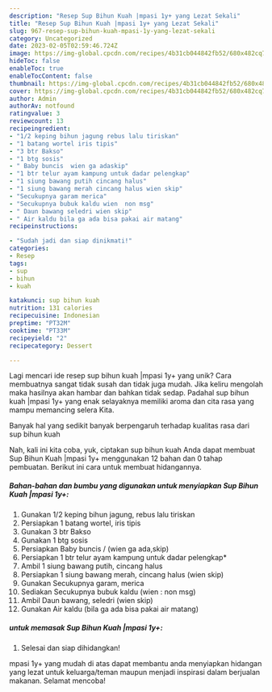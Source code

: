 ```yaml
---
description: "Resep Sup Bihun Kuah |mpasi 1y+ yang Lezat Sekali"
title: "Resep Sup Bihun Kuah |mpasi 1y+ yang Lezat Sekali"
slug: 967-resep-sup-bihun-kuah-mpasi-1y-yang-lezat-sekali
category: Uncategorized
date: 2023-02-05T02:59:46.724Z
image: https://img-global.cpcdn.com/recipes/4b31cb044842fb52/680x482cq70/sup-bihun-kuah-mpasi-1y-foto-resep-utama.jpg
hideToc: false
enableToc: true
enableTocContent: false
thumbnail: https://img-global.cpcdn.com/recipes/4b31cb044842fb52/680x482cq70/sup-bihun-kuah-mpasi-1y-foto-resep-utama.jpg
cover: https://img-global.cpcdn.com/recipes/4b31cb044842fb52/680x482cq70/sup-bihun-kuah-mpasi-1y-foto-resep-utama.jpg
author: Admin
authorAv: notfound
ratingvalue: 3
reviewcount: 13
recipeingredient:
- "1/2 keping bihun jagung rebus lalu tiriskan"
- "1 batang wortel iris tipis"
- "3 btr Bakso"
- "1 btg sosis"
- " Baby buncis  wien ga adaskip"
- "1 btr telur ayam kampung untuk dadar pelengkap"
- "1 siung bawang putih cincang halus"
- "1 siung bawang merah cincang halus wien skip"
- "Secukupnya garam merica"
- "Secukupnya bubuk kaldu wien  non msg"
- " Daun bawang seledri wien skip"
- " Air kaldu bila ga ada bisa pakai air matang"
recipeinstructions:

- "Sudah jadi dan siap dinikmati!"
categories:
- Resep
tags:
- sup
- bihun
- kuah

katakunci: sup bihun kuah 
nutrition: 131 calories
recipecuisine: Indonesian
preptime: "PT32M"
cooktime: "PT33M"
recipeyield: "2"
recipecategory: Dessert

---
```





Lagi mencari ide resep sup bihun kuah |mpasi 1y+ yang unik? Cara membuatnya sangat tidak susah dan tidak juga mudah. Jika keliru mengolah maka hasilnya akan hambar dan bahkan tidak sedap. Padahal sup bihun kuah |mpasi 1y+ yang enak selayaknya memiliki aroma dan cita rasa yang mampu memancing selera Kita.







Banyak hal yang sedikit banyak berpengaruh terhadap kualitas rasa dari sup bihun kuah 





Nah, kali ini kita coba, yuk, ciptakan sup bihun kuah  Anda dapat membuat Sup Bihun Kuah |mpasi 1y+ menggunakan 12 bahan dan 0 tahap pembuatan. Berikut ini cara untuk membuat hidangannya.

<!--inarticleads1-->

##### Bahan-bahan dan bumbu yang digunakan untuk menyiapkan Sup Bihun Kuah |mpasi 1y+:

1. Gunakan 1/2 keping bihun jagung, rebus lalu tiriskan
1. Persiapkan 1 batang wortel, iris tipis
1. Gunakan 3 btr Bakso
1. Gunakan 1 btg sosis
1. Persiapkan  Baby buncis / (wien ga ada,skip)
1. Persiapkan 1 btr telur ayam kampung untuk dadar pelengkap*
1. Ambil 1 siung bawang putih, cincang halus
1. Persiapkan 1 siung bawang merah, cincang halus (wien skip)
1. Gunakan Secukupnya garam, merica
1. Sediakan Secukupnya bubuk kaldu (wien : non msg)
1. Ambil  Daun bawang, seledri (wien skip)
1. Gunakan  Air kaldu (bila ga ada bisa pakai air matang)




<!--inarticleads2-->

#####  untuk memasak Sup Bihun Kuah |mpasi 1y+:


1. Selesai dan siap dihidangkan!



mpasi 1y+ yang mudah di atas dapat membantu anda menyiapkan hidangan yang lezat untuk keluarga/teman maupun menjadi inspirasi dalam berjualan makanan. Selamat mencoba!
